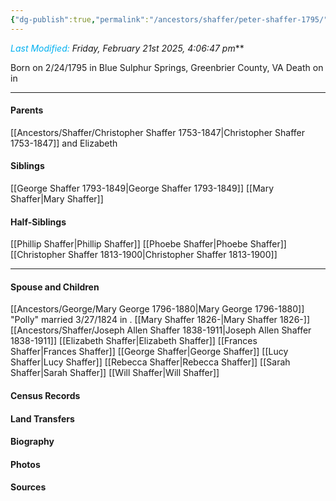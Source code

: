 ```yaml
---
{"dg-publish":true,"permalink":"/ancestors/shaffer/peter-shaffer-1795/","tags":["Peter-Shaffer"]}
---
```


*<font color="#00b0f0">Last Modified:</font> Friday, February 21st 2025, 4:06:47 pm***

Born on  2/24/1795 in Blue Sulphur Springs, Greenbrier County, VA
Death on <!-- link to date --> in <!-- link to place -->

---
#### Parents

[[Ancestors/Shaffer/Christopher Shaffer 1753-1847\|Christopher Shaffer 1753-1847]] and Elizabeth
#### Siblings
[[George Shaffer 1793-1849\|George Shaffer 1793-1849]]
[[Mary Shaffer\|Mary Shaffer]]

#### Half-Siblings
[[Phillip Shaffer\|Phillip Shaffer]]
[[Phoebe Shaffer\|Phoebe Shaffer]]
[[Christopher Shaffer 1813-1900\|Christopher Shaffer 1813-1900]]

---
#### Spouse and Children
[[Ancestors/George/Mary George 1796-1880\|Mary George 1796-1880]] "Polly" married 3/27/1824 in <!-- link to place -->.
[[Mary Shaffer 1826-\|Mary Shaffer 1826-]]
[[Ancestors/Shaffer/Joseph Allen Shaffer 1838-1911\|Joseph Allen Shaffer 1838-1911]]
[[Elizabeth Shaffer\|Elizabeth Shaffer]]
[[Frances Shaffer\|Frances Shaffer]]
[[George Shaffer\|George Shaffer]]
[[Lucy Shaffer\|Lucy Shaffer]]
[[Rebecca Shaffer\|Rebecca Shaffer]]
[[Sarah Shaffer\|Sarah Shaffer]]
[[Will Shaffer\|Will Shaffer]]

#### Census Records

#### Land Transfers

#### Biography

#### Photos

#### Sources

